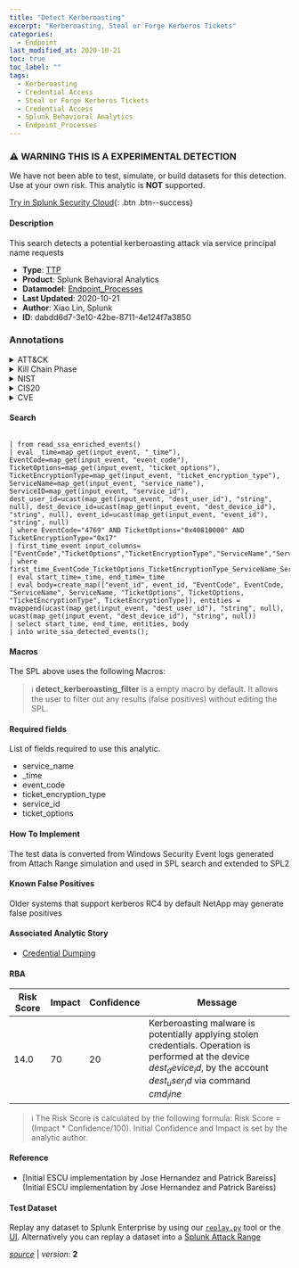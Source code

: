 ```yaml
---
title: "Detect Kerberoasting"
excerpt: "Kerberoasting, Steal or Forge Kerberos Tickets"
categories:
  - Endpoint
last_modified_at: 2020-10-21
toc: true
toc_label: ""
tags:
  - Kerberoasting
  - Credential Access
  - Steal or Forge Kerberos Tickets
  - Credential Access
  - Splunk Behavioral Analytics
  - Endpoint_Processes
---
```


### :warning: WARNING THIS IS A EXPERIMENTAL DETECTION
We have not been able to test, simulate, or build datasets for this detection. Use at your own risk. This analytic is **NOT** supported.


[Try in Splunk Security Cloud](https://www.splunk.com/en_us/cyber-security.html){: .btn .btn--success}

#### Description

This search detects a potential kerberoasting attack via service principal name requests

- **Type**: [TTP](https://github.com/splunk/security_content/wiki/Detection-Analytic-Types)
- **Product**: Splunk Behavioral Analytics
- **Datamodel**: [Endpoint_Processes](https://docs.splunk.com/Documentation/CIM/latest/User/EndpointProcesses)
- **Last Updated**: 2020-10-21
- **Author**: Xiao Lin, Splunk
- **ID**: dabdd6d7-3e10-42be-8711-4e124f7a3850

### Annotations
<details>
  <summary>ATT&CK</summary>

<div markdown="1">

#### [ATT&CK](https://attack.mitre.org/)

| ID          | Technique   | Tactic         |
| ----------- | ----------- |--------------- |
| [T1558.003](https://attack.mitre.org/techniques/T1558/003/) | Kerberoasting | Credential Access |

| [T1558](https://attack.mitre.org/techniques/T1558/) | Steal or Forge Kerberos Tickets | Credential Access |

</div>
</details>


<details>
  <summary>Kill Chain Phase</summary>

<div markdown="1">

* Actions on Objectives


</div>
</details>


<details>
  <summary>NIST</summary>

<div markdown="1">

* DE.CM



</div>
</details>

<details>
  <summary>CIS20</summary>

<div markdown="1">

* CIS 8
* CIS 16



</div>
</details>

<details>
  <summary>CVE</summary>

<div markdown="1">


</div>
</details>


#### Search

```
 
| from read_ssa_enriched_events() 
| eval _time=map_get(input_event, "_time"), EventCode=map_get(input_event, "event_code"), TicketOptions=map_get(input_event, "ticket_options"), TicketEncryptionType=map_get(input_event, "ticket_encryption_type"), ServiceName=map_get(input_event, "service_name"), ServiceID=map_get(input_event, "service_id"), dest_user_id=ucast(map_get(input_event, "dest_user_id"), "string", null), dest_device_id=ucast(map_get(input_event, "dest_device_id"), "string", null), event_id=ucast(map_get(input_event, "event_id"), "string", null) 
| where EventCode="4769" AND TicketOptions="0x40810000" AND TicketEncryptionType="0x17" 
| first_time_event input_columns=["EventCode","TicketOptions","TicketEncryptionType","ServiceName","ServiceID"] 
| where first_time_EventCode_TicketOptions_TicketEncryptionType_ServiceName_ServiceID 
| eval start_time=_time, end_time=_time 
| eval body=create_map(["event_id", event_id, "EventCode", EventCode, "ServiceName", ServiceName, "TicketOptions", TicketOptions, "TicketEncryptionType", TicketEncryptionType]), entities = mvappend(ucast(map_get(input_event, "dest_user_id"), "string", null), ucast(map_get(input_event, "dest_device_id"), "string", null)) 
| select start_time, end_time, entities, body 
| into write_ssa_detected_events();
```

#### Macros
The SPL above uses the following Macros:

> :information_source:
> **detect_kerberoasting_filter** is a empty macro by default. It allows the user to filter out any results (false positives) without editing the SPL.



#### Required fields
List of fields required to use this analytic.
* service_name
* _time
* event_code
* ticket_encryption_type
* service_id
* ticket_options



#### How To Implement
The test data is converted from Windows Security Event logs generated from Attach Range simulation and used in SPL search and extended to SPL2
#### Known False Positives
Older systems that support kerberos RC4 by default NetApp may generate false positives

#### Associated Analytic Story
* [Credential Dumping](/stories/credential_dumping)




#### RBA

| Risk Score  | Impact      | Confidence   | Message      |
| ----------- | ----------- |--------------|--------------|
| 14.0 | 70 | 20 | Kerberoasting malware is potentially applying stolen credentials. Operation is performed at the device $dest_device_id$, by the account $dest_user_id$ via command $cmd_line$ |


> :information_source:
> The Risk Score is calculated by the following formula: Risk Score = (Impact * Confidence/100). Initial Confidence and Impact is set by the analytic author.


#### Reference

* [Initial ESCU implementation by Jose Hernandez and Patrick Bareiss](Initial ESCU implementation by Jose Hernandez and Patrick Bareiss)



#### Test Dataset
Replay any dataset to Splunk Enterprise by using our [`replay.py`](https://github.com/splunk/attack_data#using-replaypy) tool or the [UI](https://github.com/splunk/attack_data#using-ui).
Alternatively you can replay a dataset into a [Splunk Attack Range](https://github.com/splunk/attack_range#replay-dumps-into-attack-range-splunk-server)




[*source*](https://github.com/splunk/security_content/tree/develop/detections/experimental/endpoint/detect_kerberoasting.yml) \| *version*: **2**